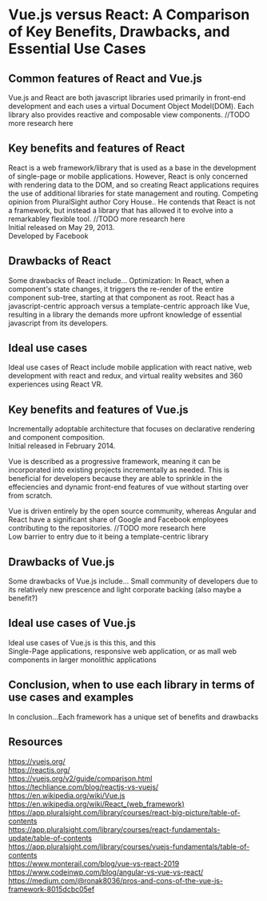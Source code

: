 # Vue.js versus React: A Comparison of Key Benefits, Drawbacks, and Essential Use Cases

## Common features of React and Vue.js
Vue.js and React are both javascript libraries used primarily in front-end development and each uses a virtual Document Object Model(DOM). 
Each library also provides reactive and composable view components. //TODO more research here 

## Key benefits and features of React
React is a web framework/library that is used as a base in the development of single-page or mobile applications. However, React is only concerned with rendering data to the DOM, and so creating React applications requires the use of additional libraries for state management and routing. 
Competing opinion from PluralSight author Cory House.. He contends that React is not a framework, but instead a library that has allowed it to evolve into a remarkabley flexible tool. //TODO more research here  
Initial released on May 29, 2013.  
Developed by Facebook 

## Drawbacks of React
Some drawbacks of React include... 
Optimization: In React, when a component's state changes, it triggers the re-render of the entire component sub-tree, starting at that component as root. 
React has a javascript-centric approach versus a template-centric approach like Vue, resulting in a library the demands more upfront knowledge of essential javascript from its developers. 

## Ideal use cases
Ideal use cases of React include mobile application with react native, web development with react and redux, and virtual reality websites and 360 experiences using React VR. 

## Key benefits and features of Vue.js
Incrementally adoptable architecture that focuses on declarative rendering and component composition.  
Initial released in February 2014. 

Vue is described as a progressive framework, meaning it can be incorporated into existing projects incrementally as needed. This is beneficial for developers because they are able to sprinkle in the
effeciencies and dynamic front-end features of vue without starting over from scratch. 

Vue is driven entirely by the open source community, whereas Angular and React have a significant share of Google and Facebook employees contributing to the repositories. //TODO more research here  
Low barrier to entry due to it being a template-centric library 

## Drawbacks of Vue.js
Some drawbacks of Vue.js include... 
Small community of developers due to its relatively new prescence and light corporate backing (also maybe a benefit?)

## Ideal use cases of Vue.js
Ideal use cases of Vue.js is this this, and this  
Single-Page applications, responsive web application, or as mall web components in larger monolithic applications

## Conclusion, when to use each library in terms of use cases and examples
In conclusion...Each framework has a unique set of benefits and drawbacks 

## Resources
https://vuejs.org/  
https://reactjs.org/  
https://vuejs.org/v2/guide/comparison.html  
https://techliance.com/blog/reactjs-vs-vuejs/  
https://en.wikipedia.org/wiki/Vue.js  
https://en.wikipedia.org/wiki/React_(web_framework)   
https://app.pluralsight.com/library/courses/react-big-picture/table-of-contents  
https://app.pluralsight.com/library/courses/react-fundamentals-update/table-of-contents  
https://app.pluralsight.com/library/courses/vuejs-fundamentals/table-of-contents  
https://www.monterail.com/blog/vue-vs-react-2019  
https://www.codeinwp.com/blog/angular-vs-vue-vs-react/  
https://medium.com/@ronak8036/pros-and-cons-of-the-vue-js-framework-8015dcbc05ef

